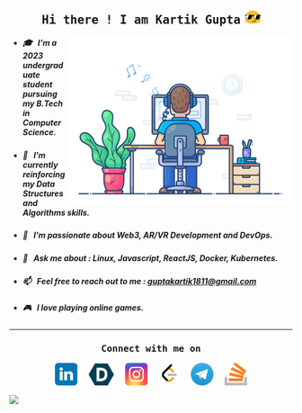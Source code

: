 <h2 align="center">
    <samp>Hi there ! I am Kartik Gupta</samp>
    <img src="./static/assets/gif/long-livethe-blob-sunglasses.gif" width="30" >
</h2>

<img align="right" src="./static/assets/gif/developer.gif" alt="Namaste coders" width="400"/> 

<ul>
    <li><h5>🎓 &nbsp; I'm a 2023 undergraduate student pursuing my B.Tech in Computer Science.</h5></li>
    <li><h5>🌱 &nbsp; I'm currently reinforcing my Data Structures and Algorithms skills.</h5></li>
    <li><h5>🔭 &nbsp; I'm passionate about Web3, AR/VR Development and DevOps.</h5></li>
    <li><h5>💬 &nbsp; Ask me about : Linux, Javascript, ReactJS, Docker, Kubernetes.</h5></li>
    <li><h5>📫 &nbsp; Feel free to reach out to me : <a href="mailto:guptakartik1811@gmail.com"><strong>guptakartik1811@gmail.com</strong></a></h5></li>
    <li><h5>🎮 &nbsp; I love playing online games.</h5></li>
</ul>

--- 

<h3 align="center"><samp>Connect with me on </samp></h3>

<p align="center">
    <a href="https://www.linkedin.com/in/kartik-gupta-kiet1811/">
        <img src="https://github.com/thisiskartikgupta/thisiskartikgupta/blob/main/static/assets/svg/linkedin.svg" alt="LinkedIn" width="40"/></a>&nbsp;&nbsp;&nbsp;&nbsp;
    <a href="https://devpost.com/thisiskartikgupta">
    <img src="https://github.com/thisiskartikgupta/thisiskartikgupta/blob/main/static/assets/png/devpost.png" alt="Devpost" width="45"/></a>&nbsp;&nbsp;&nbsp;&nbsp;
    <a href="https://www.instagram.com/thisiskartikgupta_/">
    <img src="https://github.com/thisiskartikgupta/thisiskartikgupta/blob/main/static/assets/svg/instagram.svg" alt="Instagram" width="40"/></a>&nbsp;&nbsp;&nbsp;&nbsp;
    <a href="https://leetcode.com/thisiskartikgupta/"/>
    <img src="https://github.com/thisiskartikgupta/thisiskartikgupta/blob/main/static/assets/png/leetcode.png" alt="Leetcode" width="38"/></a>&nbsp;&nbsp;&nbsp;&nbsp;
    <a href="https://t.me/guptakartik1811">
    <img src="https://github.com/thisiskartikgupta/thisiskartikgupta/blob/main/static/assets/png/telegram.png" alt="Telegram" width="40"/></a>&nbsp;&nbsp;&nbsp;&nbsp;
    <a href="https://stackoverflow.com/users/13835323/kartik-gupta">
    <img src="https://github.com/thisiskartikgupta/thisiskartikgupta/blob/main/static/assets/png/stackoverflow.png" alt="Stack Overflow" width="40"/></a>
</p>


<img src="https://raw.githubusercontent.com/Trilokia/Trilokia/379277808c61ef204768a61bbc5d25bc7798ccf1/bottom_header.svg">
